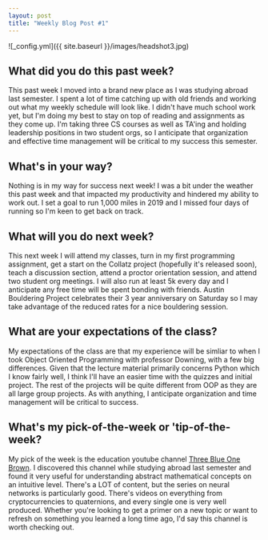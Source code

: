 ```yaml
---
layout: post
title: "Weekly Blog Post #1"
---
```


![_config.yml]({{ site.baseurl }}/images/headshot3.jpg)

## What did you do this past week?
This past week I moved into a brand new place as I was studying abroad last semester. I spent a lot of time catching up with old friends and working out what my weekly schedule will look like. I didn't have much school work yet, but I'm doing my best to stay on top of reading and assignments as they come up. I'm taking three CS courses as well as TA'ing and holding leadership positions in two student orgs, so I anticipate that organization and effective time management will be critical to my success this semester.

## What's in your way?
Nothing is in my way for success next week! I was a bit under the weather this past week and that impacted my productivity and hindered my ability to work out. I set a goal to run 1,000 miles in 2019 and I missed four days of running so I'm keen to get back on track.

## What will you do next week?
This next week I will attend my classes, turn in my first programming assignment, get a start on the Collatz project (hopefully it's released soon), teach a discussion section, attend a proctor orientation session, and attend two student org meetings. I will also run at least 5k every day and I anticipate any free time will be spent bonding with friends. Austin Bouldering Project celebrates their 3 year anniversary on Saturday so I may take advantage of the reduced rates for a nice bouldering session.

## What are your expectations of the class?
My expectations of the class are that my experience will be simliar to when I took Object Oriented Programming with professor Downing, with a few big differences. Given that the lecture material primarily concerns Python which I know fairly well, I think I'll have an easier time with the quizzes and initial project. The rest of the projects will be quite different from OOP as they are all large group projects. As with anything, I anticipate organization and time management will be critical to success.

## What's my pick-of-the-week or 'tip-of-the-week?
My pick of the week is the education youtube channel [Three Blue One Brown](https://www.youtube.com/channel/UCYO_jab_esuFRV4b17AJtAw/featured). I discovered this channel while studying abroad last semester and found it very useful for understanding abstract mathematical concepts on an intuitive level. There's a LOT of content, but the series on neural networks is particularly good. There's videos on everything from cryptocurrencies to quaternions, and every single one is very well produced. Whether you're looking to get a primer on a new topic or want to refresh on something you learned a long time ago, I'd say this channel is worth checking out.


